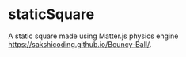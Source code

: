# staticSquare
A static square made using Matter.js physics engine
https://sakshicoding.github.io/Bouncy-Ball/.
